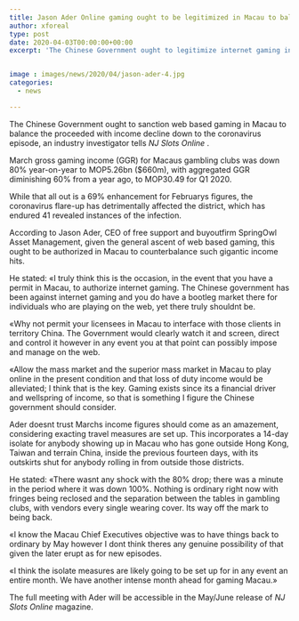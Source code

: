 ```yaml
---
title: Jason Ader Online gaming ought to be legitimized in Macau to balance income drop
author: xforeal 
type: post
date: 2020-04-03T00:00:00+00:00
excerpt: 'The Chinese Government ought to legitimize internet gaming in Macau to counterbalance the proceeded with income decline down to the coronavirus flare-up, an industry investigator tells NJ Slots Online '


image : images/news/2020/04/jason-ader-4.jpg
categories:
  - news

---
```

The Chinese Government ought to sanction web based gaming in Macau to balance the proceeded with income decline down to the coronavirus episode, an industry investigator tells _NJ Slots Online_ . 

March gross gaming income (GGR) for Macaus gambling clubs was down 80&percnt; year-on-year to MOP5.26bn ($660m), with aggregated GGR diminishing 60&percnt; from a year ago, to MOP30.49 for Q1 2020. 

While that all out is a 69&percnt; enhancement for Februarys figures, the coronavirus flare-up has detrimentally affected the district, which has endured 41 revealed instances of the infection. 

According to Jason Ader, CEO of free support and buyoutfirm SpringOwl Asset Management, given the general ascent of web based gaming, this ought to be authorized in Macau to counterbalance such gigantic income hits. 

He stated: &#171;I truly think this is the occasion, in the event that you have a permit in Macau, to authorize internet gaming. The Chinese government has been against internet gaming and you do have a bootleg market there for individuals who are playing on the web, yet there truly shouldnt be. 

&#171;Why not permit your licensees in Macau to interface with those clients in territory China. The Government would clearly watch it and screen, direct and control it however in any event you at that point can possibly impose and manage on the web. 

&#171;Allow the mass market and the superior mass market in Macau to play online in the present condition and that loss of duty income would be alleviated; I think that is the key. Gaming exists since its a financial driver and wellspring of income, so that is something I figure the Chinese government should consider. 

Ader doesnt trust Marchs income figures should come as an amazement, considering exacting travel measures are set up. This incorporates a 14-day isolate for anybody showing up in Macau who has gone outside Hong Kong, Taiwan and terrain China, inside the previous fourteen days, with its outskirts shut for anybody rolling in from outside those districts. 

He stated: &#171;There wasnt any shock with the 80&percnt; drop; there was a minute in the period where it was down 100&percnt;. Nothing is ordinary right now with fringes being reclosed and the separation between the tables in gambling clubs, with vendors every single wearing cover. Its way off the mark to being back. 

&#171;I know the Macau Chief Executives objective was to have things back to ordinary by May however I dont think theres any genuine possibility of that given the later erupt as for new episodes. 

&#171;I think the isolate measures are likely going to be set up for in any event an entire month. We have another intense month ahead for gaming Macau.&#187; 

The full meeting with Ader will be accessible in the May/June release of _NJ Slots Online_ magazine.